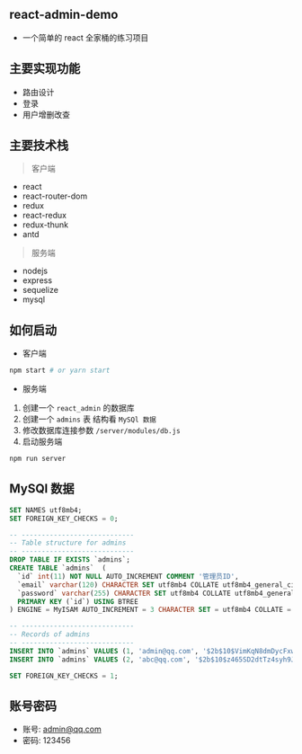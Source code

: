 ## react-admin-demo

- 一个简单的 react 全家桶的练习项目

## 主要实现功能

- 路由设计
- 登录
- 用户增删改查

## 主要技术栈

> 客户端

- react
- react-router-dom
- redux
- react-redux
- redux-thunk
- antd

> 服务端

- nodejs
- express
- sequelize
- mysql

## 如何启动

- 客户端

```bash
npm start # or yarn start
```

- 服务端

1. 创建一个 `react_admin` 的数据库
2. 创建一个 `admins` 表 结构看 `MySQl 数据`
3. 修改数据库连接参数 `/server/modules/db.js`
4. 启动服务端

```bash
npm run server
```

## MySQl 数据

```sql
SET NAMES utf8mb4;
SET FOREIGN_KEY_CHECKS = 0;

-- ----------------------------
-- Table structure for admins
-- ----------------------------
DROP TABLE IF EXISTS `admins`;
CREATE TABLE `admins`  (
  `id` int(11) NOT NULL AUTO_INCREMENT COMMENT '管理员ID',
  `email` varchar(120) CHARACTER SET utf8mb4 COLLATE utf8mb4_general_ci NULL DEFAULT NULL COMMENT '管理员邮箱',
  `password` varchar(255) CHARACTER SET utf8mb4 COLLATE utf8mb4_general_ci NULL DEFAULT NULL COMMENT '管理员密码',
  PRIMARY KEY (`id`) USING BTREE
) ENGINE = MyISAM AUTO_INCREMENT = 3 CHARACTER SET = utf8mb4 COLLATE = utf8mb4_general_ci ROW_FORMAT = Dynamic;

-- ----------------------------
-- Records of admins
-- ----------------------------
INSERT INTO `admins` VALUES (1, 'admin@qq.com', '$2b$10$VimKqN8dmDycFxw5zKhb/ejL0yP8HC/PzKAUHafplcRtB4syUAZKW');
INSERT INTO `admins` VALUES (2, 'abc@qq.com', '$2b$10$z465SD2dtTz4syh9JKt2SOA8vegnJ9TLe1WqH76s.DJsuzMHZLqfO');

SET FOREIGN_KEY_CHECKS = 1;
```

## 账号密码

- 账号: admin@qq.com
- 密码: 123456
